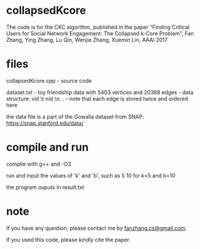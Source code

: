 # collapsedKcore
The code is for the CKC algorithm, published in the paper "Finding Critical Users for Social Network Engagement: The Collapsed k-Core Problem", Fan Zhang, Ying Zhang, Lu Qin, Wenjie Zhang, Xuemin Lin, AAAI 2017


# files
collapsedKcore.cpp - source code 

dataset.txt - toy friendship data with 5403 vertices and 20368 edges - data structure: vid \t nid \n... - note that each edge is stored twice and ordered here

the data file is a part of the Gowalla dataset from SNAP: https://snap.stanford.edu/data/


# compile and run
complie with g++ and -O3

run and input the values of 'k' and 'b', such as 5 10 for k=5 and b=10

the program ouputs in result.txt

# note
If you have any question, please contact me by fanzhang.cs@gmail.com.

If you used this code, please kindly cite the paper.

